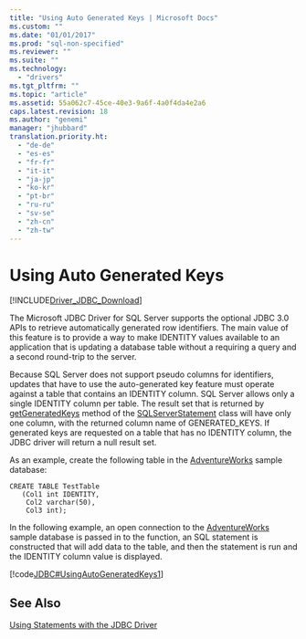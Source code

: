 ```yaml
---
title: "Using Auto Generated Keys | Microsoft Docs"
ms.custom: ""
ms.date: "01/01/2017"
ms.prod: "sql-non-specified"
ms.reviewer: ""
ms.suite: ""
ms.technology: 
  - "drivers"
ms.tgt_pltfrm: ""
ms.topic: "article"
ms.assetid: 55a062c7-45ce-40e3-9a6f-4a0f4da4e2a6
caps.latest.revision: 18
ms.author: "genemi"
manager: "jhubbard"
translation.priority.ht: 
  - "de-de"
  - "es-es"
  - "fr-fr"
  - "it-it"
  - "ja-jp"
  - "ko-kr"
  - "pt-br"
  - "ru-ru"
  - "sv-se"
  - "zh-cn"
  - "zh-tw"
---
```

# Using Auto Generated Keys
[!INCLUDE[Driver_JDBC_Download](../../connect/jdbc/includes)]

  The Microsoft JDBC Driver for SQL Server supports the optional JDBC 3.0 APIs to retrieve automatically generated row identifiers. The main value of this feature is to provide a way to make IDENTITY values available to an application that is updating a database table without a requiring a query and a second round-trip to the server.  
  
 Because SQL Server does not support pseudo columns for identifiers, updates that have to use the auto-generated key feature must operate against a table that contains an IDENTITY column. SQL Server allows only a single IDENTITY column per table. The result set that is returned by [getGeneratedKeys](../../connect/jdbc/reference/getgeneratedkeys-method--sqlserverstatement-.md) method of the [SQLServerStatement](../../connect/jdbc/reference/sqlserverstatement-class.md) class will have only one column, with the returned column name of GENERATED_KEYS. If generated keys are requested on a table that has no IDENTITY column, the JDBC driver will return a null result set.  
  
 As an example, create the following table in the [AdventureWorks](http://msftdbprodsamples.codeplex.com/) sample database:  
  
```  
CREATE TABLE TestTable   
   (Col1 int IDENTITY,   
    Col2 varchar(50),   
    Col3 int);  
```  
  
 In the following example, an open connection to the [AdventureWorks](http://msftdbprodsamples.codeplex.com/) sample database is passed in to the function, an SQL statement is constructed that will add data to the table, and then the statement is run and the IDENTITY column value is displayed.  
  
 [!code[JDBC#UsingAutoGeneratedKeys1](../../connect/jdbc/codesnippet/Java/using-auto-generated-keys_1.java)]  
  
## See Also  
 [Using Statements with the JDBC Driver](../../connect/jdbc/using-statements-with-the-jdbc-driver.md)  
  
  